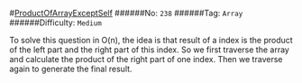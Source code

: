 #[ProductOfArrayExceptSelf](https://leetcode.com/problems/product-of-array-except-self/)
######No: `238`
######Tag: `Array`
######Difficulty: `Medium`

To solve this question in O(n), the idea is that result of a index is the product of
the left part and the right part of this index. So we first traverse the array and
calculate the product of the right part of one index. Then we traverse again to generate
the final result.

